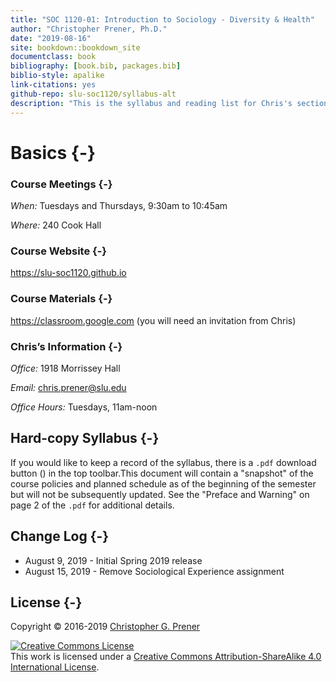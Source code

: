 ```yaml
--- 
title: "SOC 1120-01: Introduction to Sociology - Diversity & Health"
author: "Christopher Prener, Ph.D."
date: "2019-08-16"
site: bookdown::bookdown_site
documentclass: book
bibliography: [book.bib, packages.bib]
biblio-style: apalike
link-citations: yes
github-repo: slu-soc1120/syllabus-alt
description: "This is the syllabus and reading list for Chris's section of SOC 1120."
---
```


# Basics {-}

### Course Meetings {-}

*When:* Tuesdays and Thursdays, 9:30am to 10:45am

*Where:* 240 Cook Hall

### Course Website {-}

<https://slu-soc1120.github.io>

### Course Materials {-}

<https://classroom.google.com> (you will need an invitation from Chris)

### Chris’s Information {-}

*Office:* 1918 Morrissey Hall

*Email:* <chris.prener@slu.edu>

*Office Hours:* Tuesdays, 11am-noon

## Hard-copy Syllabus {-}
If you would like to keep a record of the syllabus, there is a `.pdf` download button (<i class="fa fa-file-pdf-o"></i>) in the top toolbar.This document will contain a "snapshot" of the course policies and planned schedule as of the beginning of the semester but will not be subsequently updated. See the "Preface and Warning" on page 2 of the `.pdf` for additional details.

## Change Log {-}

* August 9, 2019 - Initial Spring 2019 release
* August 15, 2019 - Remove Sociological Experience assignment

## License {-}
Copyright © 2016-2019 [Christopher G. Prener](https://chris-prener.github.io)

<a rel="license" href="http://creativecommons.org/licenses/by-sa/4.0/"><img alt="Creative Commons License" style="border-width:0" src="https://i.creativecommons.org/l/by-sa/4.0/88x31.png" /></a><br />This work is licensed under a <a rel="license" href="http://creativecommons.org/licenses/by-sa/4.0/">Creative Commons Attribution-ShareAlike 4.0 International License</a>.


